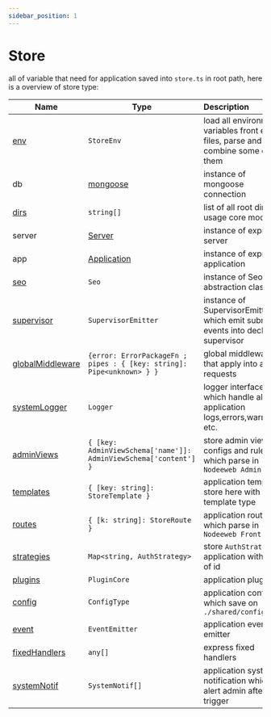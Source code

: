 ```yaml
---
sidebar_position: 1
---
```


# Store
all of variable that need for application saved into `store.ts` in root path, here is a overview of store type:


| Name | Type | Description | Default|
| ---- | ---- | :----------- | ------ |
| [env](#Env) | `StoreEnv` | load all environment variables front env files, parse and combine some of them | {} |
| db | [mongoose]("https://mongoosejs.com/docs/api/connection.html") | instance of mongoose connection | `MongooseConnection` |
| [dirs](#Dirs) | `string[]` | list of all root dirs that usage core modules | [`root path`]|
| server | [Server](https://expressjs.com/en/api.html#express) | instance of express server | `Server` |
| app | [Application](https://expressjs.com/en/api.html#app) | instance of express application | `Application` |
| [seo](#Seo) | `Seo` | instance of Seo abstraction class | `CoreSeo`|
| [supervisor](#Supervisor) | `SupervisorEmitter` | instance of SupervisorEmitter which emit submit events into declared supervisor | `undefined`|
[globalMiddleware](#GlobalMiddleware) | `{error: ErrorPackageFn ; pipes : { [key: string]: Pipe<unknown> } }` | global middleware that apply into all requests | `{ pipes: {}, error: {} }`|
| [systemLogger](#SystemLogger) | `Logger` | logger interface which handle all application logs,errors,warns, etc. |  `CoreLogger`|
| [adminViews](#AdminViews) | `{ [key: AdminViewSchema['name']]: AdminViewSchema['content'] }` | store admin views configs and rules which parse in `Nodeeweb Admin` | `{}`|
| [templates](#Templates) | `{ [key: string]: StoreTemplate }` | application templates store here with key of template type | `{}`|
| [routes](#Routes) | `{ [k: string]: StoreRoute }` | application routes which parse in `Nodeeweb Front` | `{}`|
| [strategies](#Strategies) | `Map<string, AuthStrategy>` | store `AuthStrategy` of application with key of id | `new Map()` |
| [plugins](#Plugins) | `PluginCore` | application plugins | `new PluginCore()` |
| [config](#Config) | `ConfigType` | application config which save on `./shared/config.json` | `CoreConfig` |
| [event](#Event) | `EventEmitter` | application event emitter | `new EventEmitter()` |
| [fixedHandlers](#FixedHandlers) | `any[]` | express fixed handlers | `[]` |
| [systemNotif](#SystemNotif) | `SystemNotif[]` | application system notification which alert admin after trigger | `[]` |